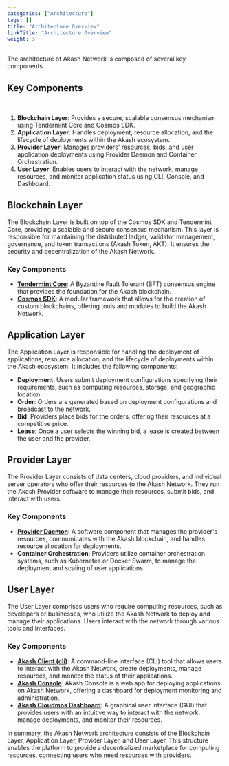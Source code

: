 ```yaml
---
categories: ["Architecture"]
tags: []
title: "Architecture Overview"
linkTitle: "Architecture Overview"
weight: 3
---
```


The architecture of Akash Network is composed of several key components.

## Key Components
<br/>

1. **Blockchain Layer**: Provides a secure, scalable consensus mechanism using Tendermint Core and Cosmos SDK.
2. **Application Layer**: Handles deployment, resource allocation, and the lifecycle of deployments within the Akash ecosystem.
3. **Provider Layer**: Manages providers' resources, bids, and user application deployments using Provider Daemon and Container Orchestration.
4. **User Layer**: Enables users to interact with the network, manage resources, and monitor application status using CLI, Console, and Dashboard.

## Blockchain Layer

The Blockchain Layer is built on top of the Cosmos SDK and Tendermint Core, providing a scalable and secure consensus mechanism. This layer is responsible for maintaining the distributed ledger, validator management, governance, and token transactions (Akash Token, AKT). It ensures the security and decentralization of the Akash Network.

### Key Components

- [**Tendermint Core**](https://tendermint.com/sdk/): A Byzantine Fault Tolerant (BFT) consensus engine that provides the foundation for the Akash blockchain.
- [**Cosmos SDK**](https://v1.cosmos.network/sdk): A modular framework that allows for the creation of custom blockchains, offering tools and modules to build the Akash Network.

## Application Layer

The Application Layer is responsible for handling the deployment of applications, resource allocation, and the lifecycle of deployments within the Akash ecosystem. It includes the following components:

- **Deployment**: Users submit deployment configurations specifying their requirements, such as computing resources, storage, and geographic location.
- **Order**: Orders are generated based on deployment configurations and broadcast to the network.
- **Bid**: Providers place bids for the orders, offering their resources at a competitive price.
- **Lease**: Once a user selects the winning bid, a lease is created between the user and the provider.

## Provider Layer

The Provider Layer consists of data centers, cloud providers, and individual server operators who offer their resources to the Akash Network. They run the Akash Provider software to manage their resources, submit bids, and interact with users.

### Key Components

- [**Provider Daemon**](https://github.com/akash-network/provider): A software component that manages the provider's resources, communicates with the Akash blockchain, and handles resource allocation for deployments.
- **Container Orchestration**: Providers utilize container orchestration systems, such as Kubernetes or Docker Swarm, to manage the deployment and scaling of user applications.

## User Layer

The User Layer comprises users who require computing resources, such as developers or businesses, who utilize the Akash Network to deploy and manage their applications. Users interact with the network through various tools and interfaces.

### Key Components

- [**Akash Client (cli)**](https://github.com/akash-network/provider): A command-line interface (CLI) tool that allows users to interact with the Akash Network, create deployments, manage resources, and monitor the status of their applications.
- [**Akash Console**](https://console.akash.network/new-deployment): Akash Console is a web app for deploying applications on Akash Network, offering a dashboard for deployment monitoring and administration.
- [**Akash Cloudmos Dashboard**](https://cloudmos.io/akash/dashboard): A graphical user interface (GUI) that provides users with an intuitive way to interact with the network, manage deployments, and monitor their resources.

In summary, the Akash Network architecture consists of the Blockchain Layer, Application Layer, Provider Layer, and User Layer. This structure enables the platform to provide a decentralized marketplace for computing resources, connecting users who need resources with providers.
